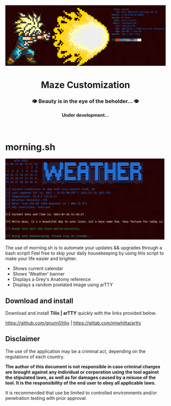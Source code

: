 <div align="center">
  <a href="https://github.com/m-aze/rebl-rebel/tree/main/personalization">
    <img alt="Logo" src="https://github.com/m-aze/rebl-rebel/blob/main/personalization/materials/54cce38a401f60604feacb9063f4845b.png" width="800"/>
  </a>
  <h1>Maze Customization</h1>
  <h3>👁️ Beauty is in the eye of the beholder... 👁️</h3>

  <h4>Under development...</h4>
</div>
<br/>

# morning.sh
<img alt="Logo" src="https://github.com/m-aze/rebl-rebel/blob/main/personalization/materials/40bc0e603b76b5c42504aa3a3d3fd2e9.png" width="500"/>

The use of morning.sh is to automate your updates && upgrades through a bash script! Feel free to skip your daily housekeeping by using this script to make your life easier and brighter.

- Shows current calendar
- Shows 'Weather' banner
- Displays a Grey's Anatomy reference
- Displays a random pixelated image using arTTY

## Download and install

Download and install **Tilix | arTTY** quickly with the links provided below.

https://github.com/gnunn1/tilix |
https://gitlab.com/mjwhitta/artty

## Disclaimer

The use of the application may be a criminal act, depending on the regulations of each country.

**The author of this document is not responsible in case criminal charges are brought against any individual or corporation using the tool against the stipulated laws, as well as for damages caused by a misuse of the tool. It is the responsibility of the end user to obey all applicable laws.**

It is recommended that use be limited to controlled environments and/or penetration testing with prior approval.
